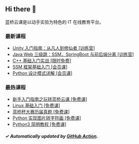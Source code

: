 ## Hi there 👋

蓝桥云课是以动手实验为特色的 IT 在线教育平台。

### 最新课程

<!-- LATEST:START -->
- [Unity 入门指南：从凡人到修仙者 [训练营]](https://www.lanqiao.cn/courses/20552/)
- [Java Web 三级跳：SSM，SpringBoot 与前后端分离 [训练营]](https://www.lanqiao.cn/courses/1405/)
- [C++ 基础入门实战 [限时免费]](https://www.lanqiao.cn/courses/2752/)
- [SSM 框架基础入门 [会员课]](https://www.lanqiao.cn/courses/817/)
- [Python 设计模式详解 [会员课]](https://www.lanqiao.cn/courses/356/)
<!-- LATEST:END -->

### 最热课程

<!-- HOTEST:START -->
- [新手入门指南之玩转蓝桥云课 [免费课]](https://www.lanqiao.cn/courses/63/)
- [Linux 基础入门 [免费课]](https://www.lanqiao.cn/courses/1/)
- [蓝桥杯大赛历届真题 [免费课]](https://www.lanqiao.cn/courses/2786/)
- [Python 实现图片转字符画 [免费课]](https://www.lanqiao.cn/courses/370/)
- [Python3 简明教程 [免费课]](https://www.lanqiao.cn/courses/596/)
<!-- HOTEST:END -->

##### ✓ Automatically updated by [GitHub Action](https://github.com/lanqiao-courses/.github/actions/workflows/update.yml).
